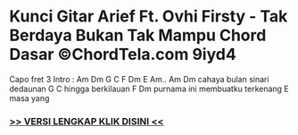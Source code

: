 
 # Kunci Gitar Arief Ft. Ovhi Firsty - Tak Berdaya Bukan Tak Mampu Chord Dasar ©ChordTela.com 9iyd4


Capo fret 3 Intro : Am Dm G C F Dm E Am.. Am Dm cahaya bulan sinari dedaunan G C hingga berkilauan F Dm purnama ini membuatku terkenang E masa yang

###  <a href="https://shortlighzx.web.app?sq=Kunci Gitar Arief Ft. Ovhi Firsty - Tak Berdaya Bukan Tak Mampu Chord Dasar ©ChordTela.com"> >> VERSI LENGKAP KLIK DISINI << </a>
